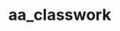 # aa_classwork
























































































































